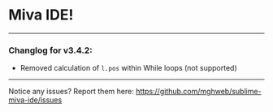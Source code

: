 # Miva IDE!

---

### Changlog for v3.4.2:

* Removed calculation of `l.pos` within While loops (not supported)

---

Notice any issues? Report them here:
https://github.com/mghweb/sublime-miva-ide/issues